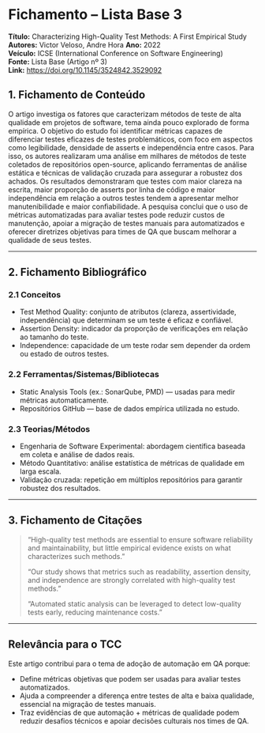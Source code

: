 # Fichamento – Lista Base 3
**Título:** Characterizing High-Quality Test Methods: A First Empirical Study  
**Autores:** Victor Veloso, Andre Hora 
**Ano:** 2022  
**Veículo:** ICSE (International Conference on Software Engineering)  
**Fonte:** Lista Base (Artigo nº 3)  
**Link:** https://doi.org/10.1145/3524842.3529092  


## 1. Fichamento de Conteúdo
O artigo investiga os fatores que caracterizam métodos de teste de alta qualidade em projetos de software, tema ainda pouco explorado de forma empírica. O objetivo do estudo foi identificar métricas capazes de diferenciar testes eficazes de testes problemáticos, com foco em aspectos como legibilidade, densidade de asserts e independência entre casos. Para isso, os autores realizaram uma análise em milhares de métodos de teste coletados de repositórios open-source, aplicando ferramentas de análise estática e técnicas de validação cruzada para assegurar a robustez dos achados. Os resultados demonstraram que testes com maior clareza na escrita, maior proporção de asserts por linha de código e maior independência em relação a outros testes tendem a apresentar melhor manutenibilidade e maior confiabilidade. A pesquisa conclui que o uso de métricas automatizadas para avaliar testes pode reduzir custos de manutenção, apoiar a migração de testes manuais para automatizados e oferecer diretrizes objetivas para times de QA que buscam melhorar a qualidade de seus testes.

---

## 2. Fichamento Bibliográfico

### 2.1 Conceitos
- Test Method Quality: conjunto de atributos (clareza, assertividade, independência) que determinam se um teste é eficaz e confiável.  
- Assertion Density: indicador da proporção de verificações em relação ao tamanho do teste.  
- Independence: capacidade de um teste rodar sem depender da ordem ou estado de outros testes.  

### 2.2 Ferramentas/Sistemas/Bibliotecas
- Static Analysis Tools (ex.: SonarQube, PMD) — usadas para medir métricas automaticamente.  
- Repositórios GitHub — base de dados empírica utilizada no estudo.  

### 2.3 Teorias/Métodos
- Engenharia de Software Experimental: abordagem científica baseada em coleta e análise de dados reais.  
- Método Quantitativo: análise estatística de métricas de qualidade em larga escala.  
- Validação cruzada: repetição em múltiplos repositórios para garantir robustez dos resultados.  

---

## 3. Fichamento de Citações
> “High-quality test methods are essential to ensure software reliability and maintainability, but little empirical evidence exists on what characterizes such methods.”  
>  
> “Our study shows that metrics such as readability, assertion density, and independence are strongly correlated with high-quality test methods.”  
>  
> “Automated static analysis can be leveraged to detect low-quality tests early, reducing maintenance costs.”

---

## Relevância para o TCC
Este artigo contribui para o tema de adoção de automação em QA porque:  
- Define métricas objetivas que podem ser usadas para avaliar testes automatizados.  
- Ajuda a compreender a diferença entre testes de alta e baixa qualidade, essencial na migração de testes manuais.  
- Traz evidências de que automação + métricas de qualidade podem reduzir desafios técnicos e apoiar decisões culturais nos times de QA.
